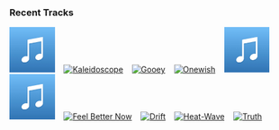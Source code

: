 ### Recent Tracks
[<img src='https://github.com/atfinke/atfinke/blob/master/placeholder.jpeg?raw=true' width='16%' height='16%' alt='Clorox Wipe - Instrumental'>](https://www.last.fm/music/chromeo/_/clorox%2bwipe%2b-%2binstrumental)&nbsp;&nbsp;&nbsp;&nbsp;[<img src='https://lastfm.freetls.fastly.net/i/u/300x300/e00c9121b327746887906b122c1145a0.png' width='16%' height='16%' alt='Kaleidoscope'>](https://www.last.fm/music/joey%2bpecoraro/_/kaleidoscope)&nbsp;&nbsp;&nbsp;&nbsp;[<img src='https://lastfm.freetls.fastly.net/i/u/300x300/6051263a36ad604cbe0542205aa701ce.png' width='16%' height='16%' alt='Gooey'>](https://www.last.fm/music/glass%2banimals/_/gooey)&nbsp;&nbsp;&nbsp;&nbsp;[<img src='https://lastfm.freetls.fastly.net/i/u/300x300/bbceca48fa7ea74e8801f6b1c3a90eaf.png' width='16%' height='16%' alt='Onewish'>](https://www.last.fm/music/michael%2bdavid/_/onewish)&nbsp;&nbsp;&nbsp;&nbsp;[<img src='https://github.com/atfinke/atfinke/blob/master/placeholder.jpeg?raw=true' width='16%' height='16%' alt='We Moved - Edit'>](https://www.last.fm/music/j.views/_/we%2bmoved%2b-%2bedit)&nbsp;&nbsp;&nbsp;&nbsp;<br>[<img src='https://github.com/atfinke/atfinke/blob/master/placeholder.jpeg?raw=true' width='16%' height='16%' alt='Crazy - Holow Remix'>](https://www.last.fm/music/cabu/_/crazy%2b-%2bholow%2bremix)&nbsp;&nbsp;&nbsp;&nbsp;[<img src='https://lastfm.freetls.fastly.net/i/u/300x300/fbadf572444e329668a1b059df11adf6.png' width='16%' height='16%' alt='Feel Better Now'>](https://www.last.fm/music/jean%2btonique/_/feel%2bbetter%2bnow)&nbsp;&nbsp;&nbsp;&nbsp;[<img src='https://lastfm.freetls.fastly.net/i/u/300x300/b388c5d8e80008e2cd67d64ec80c6e27.png' width='16%' height='16%' alt='Drift'>](https://www.last.fm/music/benji%2blewis/_/drift)&nbsp;&nbsp;&nbsp;&nbsp;[<img src='https://lastfm.freetls.fastly.net/i/u/300x300/c195edbc688e3bd254c8a07af1cce871.png' width='16%' height='16%' alt='Heat-Wave'>](https://www.last.fm/music/daniel%2bt./_/heat-wave)&nbsp;&nbsp;&nbsp;&nbsp;[<img src='https://lastfm.freetls.fastly.net/i/u/300x300/3445e674d81a5ba2a46ea9170ddb07b7.png' width='16%' height='16%' alt='Truth'>](https://www.last.fm/music/shallou/_/truth)&nbsp;&nbsp;&nbsp;&nbsp;<br>